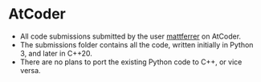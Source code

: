 # AtCoder
  - All code submissions submitted by the user [mattferrer](https://atcoder.jp/users/mattferrer) on AtCoder.
  - The submissions folder contains all the code, written initially in Python 3, and later in C++20.
  - There are no plans to port the existing Python code to C++, or vice versa. 
